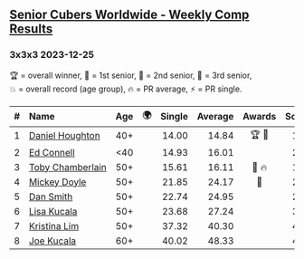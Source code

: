 <style>table {white-space: nowrap;}</style>
<link rel="stylesheet" type="text/css" href="/scw-comp/css/flags.css" />

## [Senior Cubers Worldwide - Weekly Comp Results](/scw-comp/results/)
### 3x3x3 2023-12-25

<span style="white-space: nowrap;">🏆 = overall winner</span>, <span style="white-space: nowrap;">🥇 = 1st senior</span>, <span style="white-space: nowrap;">🥈 = 2nd senior</span>, <span style="white-space: nowrap;">🥉 = 3rd senior</span>, <span style="white-space: nowrap;">💥 = overall record (age group)</span>, <span style="white-space: nowrap;">🔥 = PR average</span>, <span style="white-space: nowrap;">⚡ = PR single</span>.

| # | Name | Age | 🌍 | Single | Average | Awards | Solve 1 | Solve 2 | Solve 3 | Solve 4 | Solve 5 | Video |
| :--: | :-- | :--: | :--: | --: | --: | :--: | --: | --: | --: | --: | --: | :-- |
| 1 | [Daniel Houghton](../../persons/daniel_houghton/333.md) | 40+ | <i class="flag flag-CH" /> | 14.00 | 14.84 | 🏆 🥇 | 16.73 | 14.00 | 15.12 | 14.73 | 14.66 | [Desktop](https://www.facebook.com/events/231087383363053/permalink/236896219448836) / [Mobile](https://m.facebook.com/events/231087383363053?view=permalink&id=236896219448836) |
| 2 | [Ed Connell](../../persons/ed_connell/333.md) | <40 | <i class="flag flag-IE" /> | 14.93 | 16.01 |  | 21.27 | 15.97 | 16.06 | 14.93 | 16.00 | [Desktop](https://www.facebook.com/events/231087383363053/permalink/239613572510434) / [Mobile](https://m.facebook.com/events/231087383363053?view=permalink&id=239613572510434) |
| 3 | [Toby Chamberlain](../../persons/toby_chamberlain/333.md) | 50+ | <i class="flag flag-AU" /> | 15.61 | 16.11 | 🥈 🔥 | 15.97 | 15.61 | 16.27 | 16.08 | 18.67 | [Desktop](https://www.facebook.com/events/231087383363053/permalink/237332369405221) / [Mobile](https://m.facebook.com/events/231087383363053?view=permalink&id=237332369405221) |
| 4 | [Mickey Doyle](../../persons/mickey_doyle/333.md) | 50+ | <i class="flag flag-US" /> | 21.85 | 24.17 | 🥉 | 28.07 | 24.13 | 21.85 | 25.18 | 23.20 | [Desktop](https://www.facebook.com/events/231087383363053/permalink/238472072624584) / [Mobile](https://m.facebook.com/events/231087383363053?view=permalink&id=238472072624584) |
| 5 | [Dan Smith](../../persons/dan_smith/333.md) | 50+ | <i class="flag flag-US" /> | 22.74 | 24.95 |  | 25.59 | 23.39 | 22.74 | 25.86 | 30.55 | [Desktop](https://www.facebook.com/events/231087383363053/permalink/239153005889824) / [Mobile](https://m.facebook.com/events/231087383363053?view=permalink&id=239153005889824) |
| 6 | [Lisa Kucala](../../persons/lisa_kucala/333.md) | 50+ | <i class="flag flag-US" /> | 23.68 | 27.24 |  | 30.30 | 31.45 | 27.32 | 23.68 | 24.11 | [Desktop](https://www.facebook.com/events/231087383363053/permalink/239636859174772) / [Mobile](https://m.facebook.com/events/231087383363053?view=permalink&id=239636859174772) |
| 7 | [Kristina Lim](../../persons/kristina_lim/333.md) | 50+ | <i class="flag flag-US" /> | 37.32 | 40.30 |  | 46.23 | 39.02 | 37.32 | 37.86 | 44.01 | [Desktop](https://www.facebook.com/1045330593/videos/1366860367554474) / [Mobile](https://m.facebook.com/1045330593/videos/1366860367554474) |
| 8 | [Joe Kucala](../../persons/joe_kucala/333.md) | 60+ | <i class="flag flag-US" /> | 40.02 | 48.33 |  | 43.81 | 40.02 | 1:00.31 | 40.87 | 1:09.04 | [Desktop](https://www.facebook.com/events/231087383363053/permalink/233062556498869) / [Mobile](https://m.facebook.com/events/231087383363053?view=permalink&id=233062556498869) |

<!-- Global site tag (gtag.js) - Google Analytics -->
<script async src="https://www.googletagmanager.com/gtag/js?id=UA-86348435-3"></script>
<script>window.dataLayer = window.dataLayer || []; function gtag() {dataLayer.push(arguments);} gtag('js', new Date()); gtag('config', 'UA-86348435-3');</script>
